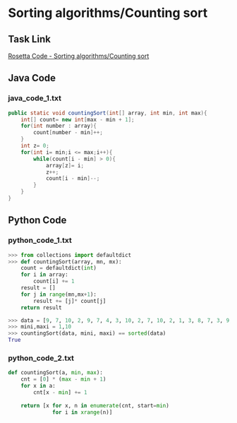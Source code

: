 # Sorting algorithms/Counting sort

## Task Link
[Rosetta Code - Sorting algorithms/Counting sort](https://rosettacode.org/wiki/Sorting_algorithms/Counting_sort)

## Java Code
### java_code_1.txt
```java
public static void countingSort(int[] array, int min, int max){
	int[] count= new int[max - min + 1];
	for(int number : array){
		count[number - min]++;
	}
	int z= 0;
	for(int i= min;i <= max;i++){
		while(count[i - min] > 0){
			array[z]= i;
			z++;
			count[i - min]--;
		}
	}
}

```

## Python Code
### python_code_1.txt
```python
>>> from collections import defaultdict
>>> def countingSort(array, mn, mx):
	count = defaultdict(int)
	for i in array:
		count[i] += 1
	result = []
	for j in range(mn,mx+1):
		result += [j]* count[j]
	return result

>>> data = [9, 7, 10, 2, 9, 7, 4, 3, 10, 2, 7, 10, 2, 1, 3, 8, 7, 3, 9, 5, 8, 5, 1, 6, 3, 7, 5, 4, 6, 9, 9, 6, 6, 10, 2, 4, 5, 2, 8, 2, 2, 5, 2, 9, 3, 3, 5, 7, 8, 4]
>>> mini,maxi = 1,10
>>> countingSort(data, mini, maxi) == sorted(data)
True

```

### python_code_2.txt
```python
def countingSort(a, min, max):
    cnt = [0] * (max - min + 1)
    for x in a:
        cnt[x - min] += 1
 
    return [x for x, n in enumerate(cnt, start=min)
              for i in xrange(n)]

```

